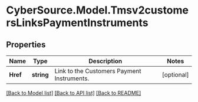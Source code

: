 # CyberSource.Model.Tmsv2customersLinksPaymentInstruments
## Properties

Name | Type | Description | Notes
------------ | ------------- | ------------- | -------------
**Href** | **string** | Link to the Customers Payment Instruments.  | [optional] 

[[Back to Model list]](../README.md#documentation-for-models) [[Back to API list]](../README.md#documentation-for-api-endpoints) [[Back to README]](../README.md)

